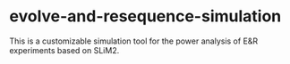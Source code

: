 # evolve-and-resequence-simulation
This is a customizable simulation tool for the power analysis of E&amp;R experiments based on SLiM2.
